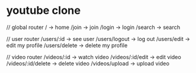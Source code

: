 # youtube clone

// global router
/ -> home
/join -> join
/login -> login
/search -> search

// user router
/users/:id -> see user
/users/logout -> log out
/users/edit -> edit my profile
/users/delete -> delete my profile

// video router
/videos/:id -> watch video
/videos/:id/edit -> edit video
/videos/:id/delete -> delete video
/videos/upload -> upload video
